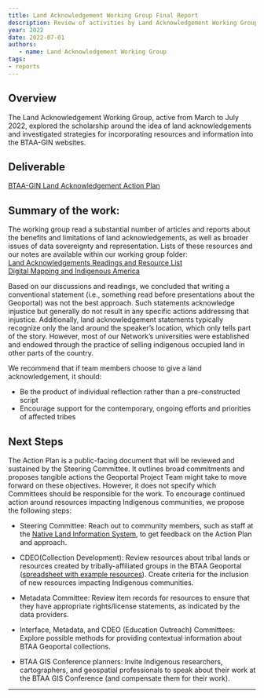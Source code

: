 ```yaml
---
title: Land Acknowledgement Working Group Final Report
description: Review of activities by Land Acknowledgement Working Group
year: 2022
date: 2022-07-01
authors:
   - name: Land Acknowledgement Working Group
tags:
- reports
---
```



## Overview

The Land Acknowledgement Working Group, active from March to July 2022, explored the scholarship around the idea of land acknowledgements and investigated strategies for incorporating resources and information into the BTAA-GIN websites.

## Deliverable

[BTAA-GIN Land Acknowledgement Action Plan](../actionplan)

## Summary of the work:

The working group read a substantial number of articles and reports about the benefits and limitations of land acknowledgements, as well as broader issues of data sovereignty and representation. Lists of these resources and our notes are available within our working group folder:  
[Land Acknowledgements Readings and Resource List](https://docs.google.com/document/d/1ADEF0rDSXBm2MLj6e4FTVQDa5Ny5-qah2NxwcWPZX6Q/)  
[Digital Mapping and Indigenous America](https://docs.google.com/spreadsheets/d/19hT363kjuEnXndGQOKz-fyHuo5IA0CADELNfTXFjQvY/)

Based on our discussions and readings, we concluded that writing a conventional statement (i.e., something read before presentations about the Geoportal) was not the best approach.  Such statements acknowledge injustice but generally do not result in any specific actions addressing that injustice. Additionally, land acknowledgement statements typically recognize only the land around the speaker’s location, which only tells part of the story. However, most of our Network’s universities were established and endowed through the practice of selling indigenous occupied land in other parts of the country.

We recommend that if team members choose to give a land acknowledgement, it should:

* Be the product of individual reflection rather than a pre-constructed script  
* Encourage support for the contemporary, ongoing efforts and priorities of affected tribes

## Next Steps

The Action Plan is a public-facing document that will be reviewed and sustained by the Steering Committee. It outlines broad commitments and proposes tangible actions the Geoportal Project Team might take to move forward on these objectives. However, it does not specify which Committees should be responsible for the work. To encourage continued action around resources impacting Indigenous communities, we propose the following steps:

* Steering Committee: Reach out to community members, such as staff at the [Native Land Information System](https://nativeland.info), to get feedback on the Action Plan and approach.

* CDEO(Collection Development): Review resources about tribal lands or resources created by tribally-affiliated groups in the BTAA Geoportal ([spreadsheet with example resources](https://docs.google.com/spreadsheets/d/1I7sd7gmoI4qI3Fvbo4JMX6JpTZAAG6VIpq62A1kU174/edit#gid=0)). Create criteria for the inclusion of new resources impacting Indigenous communities.

* Metadata Committee: Review item records for resources to ensure that they have appropriate rights/license statements, as indicated by the data providers.

* Interface, Metadata, and CDEO (Education Outreach) Committees: Explore possible methods for providing contextual information about BTAA Geoportal collections.

* BTAA GIS Conference planners: Invite Indigenous researchers, cartographers, and geospatial professionals to speak about their work at the BTAA GIS Conference (and compensate them for their work).

---
